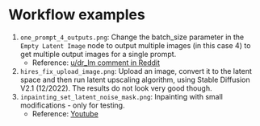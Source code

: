 # Workflow examples

1. `one_prompt_4_outputs.png`: Change the batch_size parameter in the `Empty Latent Image` node to output multiple images (in this case 4) to get multiple output images for a single prompt.
    - Reference: [u/dr_lm comment in Reddit](https://www.reddit.com/r/comfyui/comments/19eh7hm/comment/kjctlgn/?utm_source=share&utm_medium=web3x&utm_name=web3xcss&utm_term=1&utm_content=share_button)
2. `hires_fix_upload_image.png`: Upload an image, convert it to the latent space and then run latent upscaling algorithm, using Stable Diffusion V2.1 (12/2022). The results do not look very good though.
3. `inpainting_set_latent_noise_mask.png`: Inpainting with small modifications - only for testing.
    - Reference: [Youtube](https://www.youtube.com/watch?v=g9JXx4ik_rc)
